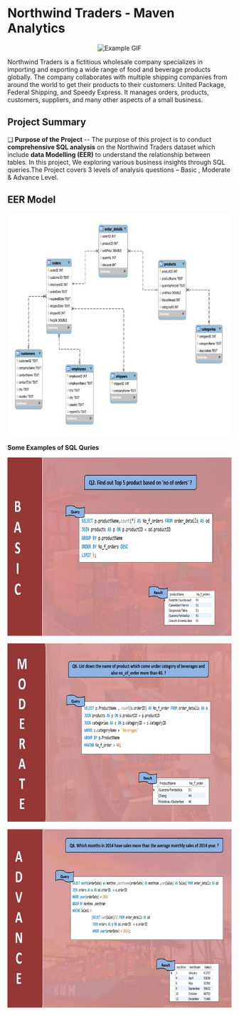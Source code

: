 # Northwind Traders - Maven Analytics

<p align = "center">
    <img src="https://github.com/ShubhamPadiya2002/Northwind_Traders---SQL-Case-Study/blob/main/lp-customs-broker-in-miami.gif" alt="Example GIF" width="800" height="400">
</p>

Northwind Traders is a fictitious wholesale company specializes in importing and exporting a wide range of food and beverage products globally. The company collaborates with multiple shipping companies from around the world to get their products to their customers: United Package, Federal Shipping, and Speedy Express. It manages orders, products, customers, suppliers, and many other aspects of a small business.

## Project Summary

❑ **Purpose of the Project** -- The purpose of this project is to conduct **comprehensive SQL analysis** on the Northwind Traders dataset which include **data Modelling (EER)** to understand the relationship between tables. In this project, We exploring various business insights through SQL queries.The Project covers 3 levels of analysis questions – Basic , Moderate & Advance Level.

## EER Model

<p align = "center">
    <img src="https://github.com/ShubhamPadiya2002/Northwind_Traders---SQL-Case-Study/blob/main/Project%20Images/WhatsApp%20Image%202024-09-19%20at%2023.09.48_357c0d09.jpg" alt="Example IMG" width="800" height="500">
</p>

**Some Examples of SQL Quries** 

<p align = "center">
    <img src="https://github.com/ShubhamPadiya2002/Northwind_Traders---SQL-Case-Study/blob/main/Project%20Images/WhatsApp%20Image%202024-09-19%20at%2023.11.52_f437cb3f.jpg" alt="Example IMG" width="800" height="400">
</p>

<p align = "center">
    <img src="https://github.com/ShubhamPadiya2002/Northwind_Traders---SQL-Case-Study/blob/main/Project%20Images/WhatsApp%20Image%202024-09-19%20at%2023.12.57_928200a1.jpg" alt="Example IMG" width="800" height="400">
</p>

<p align = "center">
    <img src="https://github.com/ShubhamPadiya2002/Northwind_Traders---SQL-Case-Study/blob/main/Project%20Images/WhatsApp%20Image%202024-09-19%20at%2023.14.09_c7a6f5d5.jpg" alt="Example IMG" width="800" height="400">
</p>









